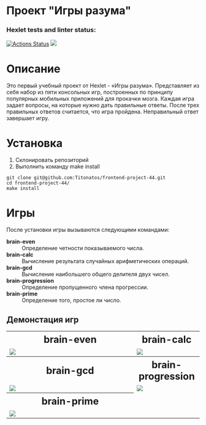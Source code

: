 # Проект "Игры разума"

### Hexlet tests and linter status:
[![Actions Status](https://github.com/Titonatos/frontend-project-44/actions/workflows/hexlet-check.yml/badge.svg)](https://github.com/Titonatos/frontend-project-44/actions)
<a href="https://codeclimate.com/github/Titonatos/frontend-project-44/maintainability"><img src="https://api.codeclimate.com/v1/badges/ddf5e017a77a5efb6a1e/maintainability" /></a>
# Описание
Это первый учебный проект от Hexlet - «Игры разума».
Представляет из себя набор из пяти консольных игр, построенных по принципу популярных мобильных приложений для прокачки мозга. Каждая игра задает вопросы, на которые нужно дать правильные ответы. После трех правильных ответов считается, что игра пройдена. Неправильный ответ завершает игру.

# Установка
<ol>
    <li>Склонировать репозиторий</li>
    <li>Выполнить команду make install</li>
</ol>

```
git clone git@github.com:Titonatos/frontend-project-44.git
cd frontend-project-44/
make install
```
# Игры
После установки игры вызываются следующими командами:
<dl>
    <dt style="font-weight: bold;">brain-even</dt><dd>Определение четности показываемого числа.</dd>
    <dt style="font-weight: bold;">brain-calc</dt><dd>Вычисление результата случайных арифметических операций.</dd>
    <dt style="font-weight: bold;">brain-gcd</dt><dd>Вычисление наибольшего общего делителя двух чисел.</dd>
    <dt style="font-weight: bold;">brain-progression</dt><dd>Определение пропущенного члена прогрессии.</dd>
    <dt style="font-weight: bold;">brain-prime</dt><dd>Определение того, простое ли число.</dd>
</dl>

## Демонстация игр
<table style="width: 100%;">
    <tr>
        <th style="width: 100%;font-size: 25px;font-weight: bold;text-align: center;">brain-even</th>
        <th style="width: 100%;font-size: 25px;font-weight: bold;text-align: center;">brain-calc</th>
    </tr>
    <tr>
        <td style="width: 50%;">
            <a href="https://asciinema.org/a/GA3HF1rsxp6B1f5xjgIVc21u4" target="_blank"><img src="https://asciinema.org/a/GA3HF1rsxp6B1f5xjgIVc21u4.svg" /></a>
        </td>
        <td style="width: 50%;">
            <a href="https://asciinema.org/a/utn6FYCUbtMQ6DBYSQrPLcCyw" target="_blank"><img src="https://asciinema.org/a/utn6FYCUbtMQ6DBYSQrPLcCyw.svg" /></a>
        </td>
    </tr>
    <tr>
        <th style="width: 100%;font-size: 25px;font-weight: bold;text-align: center;">brain-gcd</th>
        <th style="width: 100%;font-size: 25px;font-weight: bold;text-align: center;">brain-progression</th>
    </tr>
    <tr>
        <td>
            <a href="https://asciinema.org/a/GoqogqvJsjasTEES7ptIvpzEo" target="_blank"><img src="https://asciinema.org/a/GoqogqvJsjasTEES7ptIvpzEo.svg" /></a>
        </td>
        <td>
            <a href="https://asciinema.org/a/5zY8spNCfagoShjEypYSzpKIz" target="_blank"><img src="https://asciinema.org/a/5zY8spNCfagoShjEypYSzpKIz.svg" /></a>
        </td>
    </tr>
    <tr>
        <th style="width: 100%;font-size: 25px;font-weight: bold;text-align: center;">brain-prime</th>
    </tr>
    <tr>
        <td>
            <a href="https://asciinema.org/a/OLAIz5P1pjA0rPANQ49IfB5jT" target="_blank"><img src="https://asciinema.org/a/OLAIz5P1pjA0rPANQ49IfB5jT.svg" /></a>
        </td>
    </tr>
</table>

